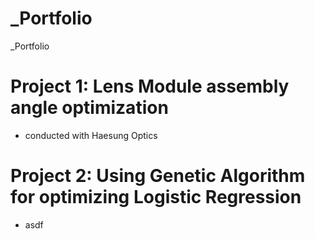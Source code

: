 # _Portfolio
_Portfolio


# Project 1: Lens Module assembly angle optimization
* conducted with Haesung Optics

# Project 2: Using Genetic Algorithm for optimizing Logistic Regression
* asdf
